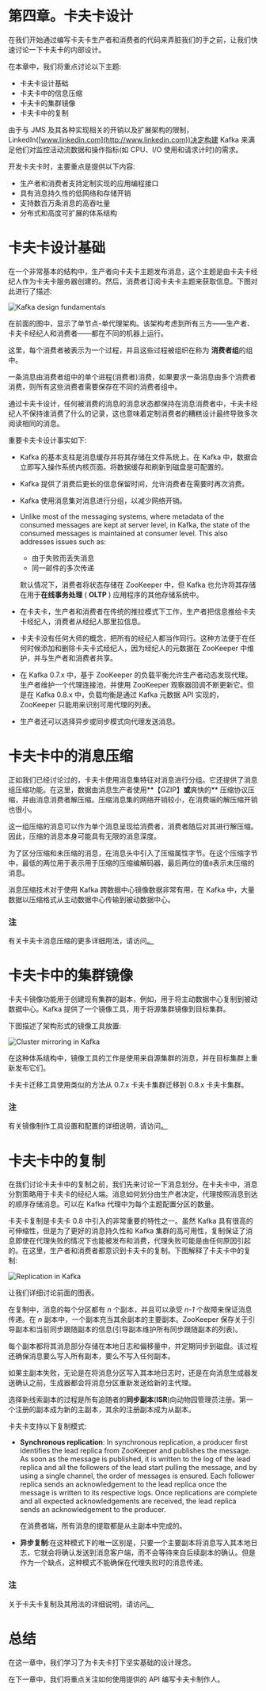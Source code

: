 # 第四章。卡夫卡设计

在我们开始通过编写卡夫卡生产者和消费者的代码来弄脏我们的手之前，让我们快速讨论一下卡夫卡的内部设计。

在本章中，我们将重点讨论以下主题:

*   卡夫卡设计基础
*   卡夫卡中的信息压缩
*   卡夫卡的集群镜像
*   卡夫卡中的复制

由于与 JMS 及其各种实现相关的开销以及扩展架构的限制，LinkedIn([www.linkedin.com](http://www.linkedin.com))决定构建 Kafka 来满足他们对监控活动流数据和操作指标(如 CPU、I/O 使用和请求计时)的需求。

开发卡夫卡时，主要重点是提供以下内容:

*   生产者和消费者支持定制实现的应用编程接口
*   具有消息持久性的低网络和存储开销
*   支持数百万条消息的高吞吐量
*   分布式和高度可扩展的体系结构

# 卡夫卡设计基础

在一个非常基本的结构中，生产者向卡夫卡主题发布消息，这个主题是由卡夫卡经纪人作为卡夫卡服务器创建的。然后，消费者订阅卡夫卡主题来获取信息。下图对此进行了描述:

![Kafka design fundamentals](graphics/7938OS_04_01.jpg)

在前面的图中，显示了单节点-单代理架构。该架构考虑到所有三方——生产者、卡夫卡经纪人和消费者——都在不同的机器上运行。

这里，每个消费者被表示为一个过程，并且这些过程被组织在称为 **消费者组**的组中。

一条消息由消费者组中的单个进程(消费者)消费，如果要求一条消息由多个消费者消费，则所有这些消费者需要保存在不同的消费者组中。

通过卡夫卡设计，任何被消费的消息的消息状态都保持在消息消费者中，卡夫卡经纪人不保持谁消费了什么的记录，这也意味着定制消费者的糟糕设计最终导致多次阅读相同的消息。

重要卡夫卡设计事实如下:

*   Kafka 的基本支柱是消息缓存并将其存储在文件系统上。在 Kafka 中，数据会立即写入操作系统内核页面。将数据缓存和刷新到磁盘是可配置的。
*   Kafka 提供了消费后更长的信息保留时间，允许消费者在需要时再次消费。
*   Kafka 使用消息集对消息进行分组，以减少网络开销。
*   Unlike most of the messaging systems, where metadata of the consumed messages are kept at server level, in Kafka, the state of the consumed messages is maintained at consumer level. This also addresses issues such as:
    *   由于失败而丢失消息
    *   同一邮件的多次传递

    默认情况下，消费者将状态存储在 ZooKeeper 中，但 Kafka 也允许将其存储在用于**在线事务处理** ( **OLTP** ) 应用程序的其他存储系统中。

*   在卡夫卡，生产者和消费者在传统的推拉模式下工作，生产者把信息推给卡夫卡经纪人，消费者从经纪人那里拉信息。
*   卡夫卡没有任何大师的概念，把所有的经纪人都当作同行。这种方法便于在任何时候添加和删除卡夫卡式经纪人，因为经纪人的元数据在 ZooKeeper 中维护，并与生产者和消费者共享。
*   在 Kafka 0.7.x 中，基于 ZooKeeper 的负载平衡允许生产者动态发现代理。生产者维护一个代理连接池，并使用 ZooKeeper 观察器回调不断更新它。但是在 Kafka 0.8.x 中，负载均衡是通过 Kafka 元数据 API 实现的，ZooKeeper 只能用来识别可用代理的列表。
*   生产者还可以选择异步或同步模式向代理发送消息。

# 卡夫卡中的消息压缩

正如我们已经讨论过的，卡夫卡使用消息集特征对消息进行分组。它还提供了消息组压缩功能。在这里，数据由消息生产者使用**【GZIP】**或**爽快的** 压缩协议压缩，并由消息消费者解压缩。压缩消息集的网络开销较小，在消费端的解压缩开销也很小。

这一组压缩的消息可以作为单个消息呈现给消费者，消费者随后对其进行解压缩。因此，压缩的消息本身可能具有无限的消息深度。

为了区分压缩和未压缩的消息，在消息头中引入了压缩属性字节。在这个压缩字节中，最低的两位用于表示用于压缩的压缩编解码器，最后两位的值`0`表示未压缩的消息。

消息压缩技术对于使用 Kafka 跨数据中心镜像数据非常有用，在 Kafka 中，大量数据以压缩格式从主动数据中心传输到被动数据中心。

### 注

有关卡夫卡消息压缩的更多详细用法，请访问[。](https://cwiki.apache.org/confluence/display/KAFKA/Compression)

# 卡夫卡中的集群镜像

卡夫卡镜像功能用于创建现有集群的副本，例如，用于将主动数据中心复制到被动数据中心。Kafka 提供了一个镜像工具，用于将源集群镜像到目标集群。

下图描述了架构形式的镜像工具放置:

![Cluster mirroring in Kafka](graphics/7938OS_04_02.jpg)

在这种体系结构中，镜像工具的工作是使用来自源集群的消息，并在目标集群上重新发布它们。

卡夫卡迁移工具使用类似的方法从 0.7.x 卡夫卡集群迁移到 0.8.x 卡夫卡集群。

### 注

有关镜像制作工具设置和配置的详细说明，请访问[。](https://cwiki.apache.org/confluence/display/KAFKA/Kafka+mirroring+%28MirrorMaker%29)

# 卡夫卡中的复制

在我们讨论卡夫卡中的复制之前，我们先来讨论一下消息划分。在卡夫卡中，消息分割策略用于卡夫卡的经纪人端。消息如何划分由生产者决定，代理按照消息到达的顺序存储消息。可以在 Kafka 代理中为每个主题配置分区的数量。

卡夫卡复制是卡夫卡 0.8 中引入的非常重要的特性之一。虽然 Kafka 具有很高的可伸缩性，但是为了更好的消息持久性和 Kafka 集群的高可用性，复制保证了消息即使在代理失败的情况下也能被发布和消费，代理失败可能是由任何原因引起的。在这里，生产者和消费者都意识到卡夫卡的复制。下图解释了卡夫卡中的复制:

![Replication in Kafka](graphics/7938OS_04_03.jpg)

让我们详细讨论前面的图表。

在复制中，消息的每个分区都有 *n* 个副本，并且可以承受 *n-1* 个故障来保证消息传递。在 *n* 副本中，一个副本充当其余副本的主要副本。ZooKeeper 保存关于引导副本和当前同步跟随副本的信息(引导副本维护所有同步跟随副本的列表)。

每个副本都将其消息部分存储在本地日志和偏移量中，并定期同步到磁盘。该过程还确保消息要么写入所有副本，要么不写入任何副本。

如果主副本失败，无论是在将消息分区写入其本地日志时，还是在向消息生成器发送确认之前，生成器都会将消息分区重新发送给新的主代理。

选择新线索副本的过程是所有追随者的**同步副本**(**ISR**)向动物园管理员注册。第一个注册的副本成为新的主副本，其余的注册副本成为从副本。

卡夫卡支持以下复制模式:

*   **Synchronous replication**: In synchronous replication, a producer first identifies the lead replica from ZooKeeper and publishes the message. As soon as the message is published, it is written to the log of the lead replica and all the followers of the lead start pulling the message, and by using a single channel, the order of messages is ensured. Each follower replica sends an acknowledgement to the lead replica once the message is written to its respective logs. Once replications are complete and all expected acknowledgements are received, the lead replica sends an acknowledgement to the producer.

    在消费者端，所有消息的提取都是从主副本中完成的。

*   **异步复制**:在这种模式下的唯一区别是，只要一个主要副本将消息写入其本地日志，它就会将确认发送到消息客户端，而不会等待来自后续副本的确认。但是作为一个缺点，这种模式不能确保在代理失败时的消息传递。

### 注

关于卡夫卡复制及其用法的详细说明，请访问[。](https://cwiki.apache.org/confluence/display/KAFKA/Kafka+Replication)

# 总结

在这一章中，我们学习了为卡夫卡打下坚实基础的设计理念。

在下一章中，我们将重点关注如何使用提供的 API 编写卡夫卡制作人。